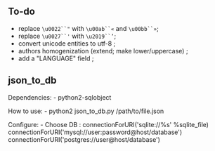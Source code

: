 ## To-do

* replace `\u0022``"` with `\u00ab``«` and `\u00bb``»`;
* replace `\u0027``'` with `\u2019``’`;
* convert unicode entities to utf-8 ;
* authors homogenization (extend; make lower/uppercase) ;
* add a "LANGUAGE" field ;

## json_to_db

Dependencies:
    - python2-sqlobject

How to use:
    - python2 json_to_db.py /path/to/file.json

Configure:
    - Choose DB :
        connectionForURI('sqlite://%s' %sqlite_file)
        connectionForURI('mysql://user:password@host/database')
        connectionForURI('postgres://user@host/database')
